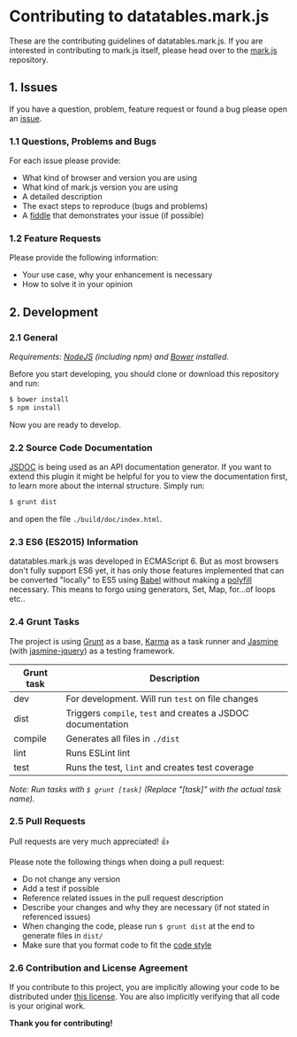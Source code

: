 # Contributing to datatables.mark.js

These are the contributing guidelines of datatables.mark.js. If you are
interested in contributing to mark.js itself, please head over to the
[mark.js][markjs-gh] repository.

## 1. Issues

If you have a question, problem, feature request or found a bug please open an
[issue][issue].

### 1.1 Questions, Problems and Bugs

For each issue please provide:
- What kind of browser and version you are using
- What kind of mark.js version you are using
- A detailed description
- The exact steps to reproduce (bugs and problems)
- A [fiddle][jsfiddle] that demonstrates your issue (if possible)

### 1.2 Feature Requests

Please provide the following information:
- Your use case, why your enhancement is necessary
- How to solve it in your opinion

## 2. Development

### 2.1 General

_Requirements: [NodeJS][nodejs] (including npm) and [Bower][bower] installed._

Before you start developing, you should clone or download this repository and run:

```bash
$ bower install
$ npm install
```

Now you are ready to develop.

### 2.2 Source Code Documentation

[JSDOC][jsdoc] is being used as an API documentation generator. If you want to
extend this plugin it might be helpful for you to view the documentation first,
to learn more about the internal structure. Simply run:

```bash
$ grunt dist
```

and open the file `./build/doc/index.html`.

### 2.3 ES6 (ES2015) Information

datatables.mark.js was developed in ECMAScript 6. But as most browsers don't
fully support ES6 yet, it has only those features implemented that can be
converted "locally" to ES5 using [Babel][babel] without making a
[polyfill][babel-polyfill] necessary. This means to forgo using generators, Set,
Map, for...of loops etc..  

### 2.4 Grunt Tasks

The project is using [Grunt][grunt] as a base, [Karma][karma] as a task runner
and [Jasmine][jasmine] (with [jasmine-jquery][jasmine-jquery]) as a testing
framework.

| Grunt task | Description                                                      |
|------------|------------------------------------------------------------------|
| dev        | For development. Will run `test` on file changes                 |
| dist       | Triggers `compile`, `test` and creates a JSDOC documentation     |
| compile    | Generates all files in `./dist`                                  |
| lint       | Runs ESLint lint                                                 |
| test       | Runs the test, `lint` and creates test coverage                  |

_Note: Run tasks with `$ grunt [task]` (Replace "[task]" with the actual task name)._

### 2.5 Pull Requests

Pull requests are very much appreciated! :thumbsup:

Please note the following things when doing a pull request:
- Do not change any version
- Add a test if possible
- Reference related issues in the pull request description
- Describe your changes and why they are necessary
  (if not stated in referenced issues)
- When changing the code, please run `$ grunt dist` at the end to generate files
  in `dist/`
- Make sure that you format code to fit the [code style][code-style]

### 2.6 Contribution and License Agreement

If you contribute to this project, you are implicitly allowing your code to be
distributed under [this license][license]. You are also implicitly verifying
that all code is your original work.

__Thank you for contributing!__

[markjs-gh]: https://github.com/julmot/mark.js/
[issue]: https://github.com/julmot/datatables.mark.js/issues/new
[jsfiddle]: https://jsfiddle.net
[nodejs]: https://nodejs.org/en/
[bower]: http://bower.io/
[grunt]: http://gruntjs.com/
[karma]: http://karma-runner.github.io/latest/index.html
[jasmine]: http://jasmine.github.io/
[jasmine-jquery]: https://github.com/velesin/jasmine-jquery
[jsdoc]: http://usejsdoc.org/about-getting-started.html
[babel-polyfill]: https://babeljs.io/docs/usage/polyfill/
[babel]: https://babeljs.io/
[code-style]: https://github.com/julmot/datatables.mark.js/blob/master/.jsbeautifyrc
[license]: https://github.com/julmot/datatables.mark.js/blob/master/LICENSE

